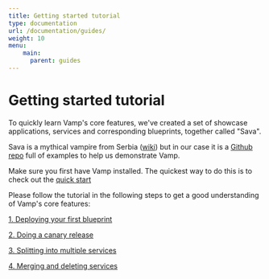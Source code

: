 ```yaml
---
title: Getting started tutorial
type: documentation
url: /documentation/guides/
weight: 10
menu:
    main:
      parent: guides
---
```


# Getting started tutorial

To quickly learn Vamp's core features, we've created a set of showcase applications, services and corresponding blueprints, together called "Sava". 

Sava is a mythical vampire from Serbia ([wiki](http://en.wikipedia.org/wiki/Sava_Savanovi%C4%87)) but in our case it is a [Github repo](https://github.com/magneticio/sava) full of examples to help us demonstrate Vamp.

Make sure you first have Vamp installed. The quickest way to do this is to check out the [quick start](/quick-start/)

Please follow the tutorial in the following steps to get a good understanding of Vamp's core features:

[1. Deploying your first blueprint](/documentation/guides/getting-started-tutorial/1-deploying/)

[2. Doing a canary release](/documentation/guides/getting-started-tutorial/2-canary-release/)

[3. Splitting into multiple services](/documentation/guides/getting-started-tutorial/3-splitting-services/)

[4. Merging and deleting services](/documentation/guides/getting-started-tutorial/4-merge-delete/)

